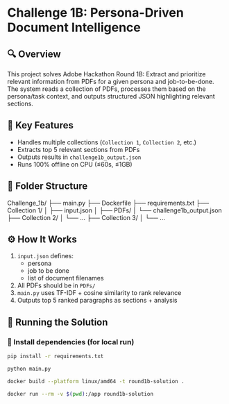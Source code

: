 # Challenge 1B: Persona-Driven Document Intelligence

## 🔍 Overview
This project solves Adobe Hackathon Round 1B: Extract and prioritize relevant information from PDFs for a given persona and job-to-be-done. The system reads a collection of PDFs, processes them based on the persona/task context, and outputs structured JSON highlighting relevant sections.

## 🧠 Key Features
- Handles multiple collections (`Collection 1`, `Collection 2`, etc.)
- Extracts top 5 relevant sections from PDFs
- Outputs results in `challenge1b_output.json`
- Runs 100% offline on CPU (≤60s, ≤1GB)

## 📁 Folder Structure
Challenge_1b/
├── main.py
├── Dockerfile
├── requirements.txt
├── Collection 1/
│ ├── input.json
│ ├── PDFs/
│ └── challenge1b_output.json
├── Collection 2/
│ └── ...
├── Collection 3/
│ └── ...

## ⚙️ How It Works
1. `input.json` defines:
   - persona
   - job to be done
   - list of document filenames
2. All PDFs should be in `PDFs/`
3. `main.py` uses TF-IDF + cosine similarity to rank relevance
4. Outputs top 5 ranked paragraphs as sections + analysis

## 🚀 Running the Solution
### 🔧 Install dependencies (for local run)

```bash
pip install -r requirements.txt

python main.py

docker build --platform linux/amd64 -t round1b-solution .

docker run --rm -v $(pwd):/app round1b-solution
